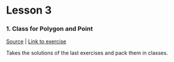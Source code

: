 # Lesson 3

### 1. Class for Polygon and Point
[Source](./polygon_point_class/) | [Link to exercise](http://fsr.github.io/csharp-lessons/exercises/04_polygon_point_class.html)

Takes the solutions of the last exercises and pack them in classes.